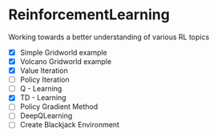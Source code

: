 # ReinforcementLearning
Working towards a better understanding of various RL topics

- [x] Simple Gridworld example
- [x] Volcano Gridworld example
- [x] Value Iteration
- [ ] Policy Iteration
- [ ] Q - Learning
- [x] TD - Learning
- [ ] Policy Gradient Method
- [ ] DeepQLearning
- [ ] Create Blackjack Environment